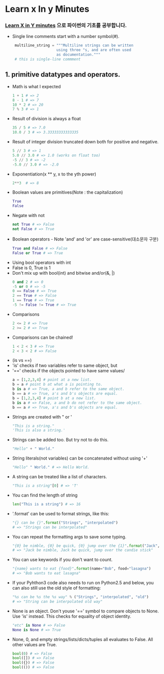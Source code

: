 # Learn x In y Minutes
### [Learn X in Y minutes](https://learnxinyminutes.com/) 으로 파이썬의 기초를 공부합니다.

* Single line comments start with a number symbol(#).
  ```python
   multiline_string = """Multiline strings can be written
                      using three "s, and are often used
                      as documentation."""
   # this is single-line commment
  ```

## 1. primitive datatypes and operators.
* Math is what I expected
	``` python
	1 + 1 # => 2
	8 - 1 # => 7
	10 * 2 # => 20
	7 % 3 # => 1
	```
*  Result of division is always a float
	```python
	35 / 5 # => 7.0
	10.0 / 3 # => 3.33333333333335
	```
* Result of integer division truncated down both for positive and negative.
	```python
	5 // 3 # => 1
	5.0 // 3.0 # => 1.0 (works on float too)
	-5 // 3 # => -2
	-5.0 // 3.0 # => -2.0
	```
* Exponentiation(x ** y, x to the yth power)
	```python
	2**3  # => 8
	```
* Boolean values are primitives(Note : the capitalization)
	```python
	True
	False
	```
*  Negate with not
	```python
	not True # => False
	not False # => True
	```
* Boolean operators  - Note 'and' and 'or' are case-sensitive(대소문자 구분)
	```python
	True and False # => False
	False or True # => True
	```
* Using bool operators with int
* False is 0, True is 1
* Don't mix up with bool(int) and bitwise and/or(&, |)
	```python
	0 and 2 # => 0
	-5 or 0 # => -5
	0 == False # => True
	2 == True # => False
	1 == True # => True
	-5 != False != True # => True
	 ```
* Comparisons
	```python
	2 <= 2 # => True
	2 >= 2 # => True
	```
* Comparisons can be chained!
	```python
	1 < 2 < 3 # => True
	2 < 3 < 2 # => False
	```
* (is vs ==)
* 'is' checks if two variables refer to same object, but
*  '==' checks if the objects pointed to have same values/
	```python
	a = [1,2,3,4] # point at a new list.
	b = a # point b at what a is pointing to.
	b is a # => True, a and b refer to the same object.
	b == a # => True, a's and b's objects are equal.
	b = [1,2,3,4] # point b at a new list.
	b is a # => False, a and b do not refer to the same object.
	b == a # => True, a's and b's objects are equal.
	```
* Strings are created with " or '
	```python
	"This is a string."
	'This is also a string.'
  ```
* Strings can be added too. But try not to do this.
	```python
	"Hello" + " World."
	```
* String literals(not variables) can be concatenated without using '+'
	```python
	"Hello" " World." # => Hello World.
	```
* A string can be treated like a list of characters.
	```python
	"This is a string"[0] # => 'T'
* You can find the length of string
	```python
	len("This is a string") # => 16
  ```
*  '.format' can be used to format strings, like this:
	```python
	"{} can be {}".format("Strings", "interpolated")
	# => "Strings can be interpolated"
	```
* You can repeat the formatting args to save some typing.
	```python
	"{0} be nimble, {0} be quick, {0} jump over the {1}".format("Jack", "candie stick")
	# => "Jack be nimble, Jack be quick, jump over the candie stick"
	```
* You can use keywords if you don't want to count.
	```python
	"{name} wants to eat {food}".format(name="Bob", food="lasagna")
	# => "Bob wants to eat lasagna"
	```
* If your Pyhthon3 code also needs to run on Python2.5 and below,  you can also still use the old style of formatting:
	```python
	"%s can be %s the %s way" % ("Strings", "interpolated", "old")
	# => "String can be interpolated old way"
	```
* None is an object.  Don't youse '==' symbol to compare objects to None. Use 'is' instead. This checks for equality of object identity.
	```python
	"etc" is None # => False
	None is None # => True
	```
* None, 0, and empty strings/lists/dicts/tuples all evaluates to False.  All other values are True.
	```python
	bool(0) # => False
	bool([]) # => False
	bool({}) # => False
	bool(()) # => False
	```